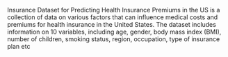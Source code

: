 Insurance Dataset for Predicting Health Insurance Premiums in the US is a collection of data on various factors that can influence medical costs and premiums for health insurance in the United States. The dataset includes information on 10 variables, including age, gender, body mass index (BMI), number of children, smoking status, region, occupation, type of insurance plan etc